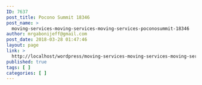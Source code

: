 ```yaml
---
ID: 7637
post_title: Pocono Summit 18346
post_name: >
  moving-services-moving-services-moving-services-poconosummit-18346
author: mrgabonijeff@gmail.com
post_date: 2018-03-28 01:47:46
layout: page
link: >
  http://localhost/wordpress/moving-services-moving-services-moving-services-poconosummit-18346/
published: true
tags: [ ]
categories: [ ]
---
```

